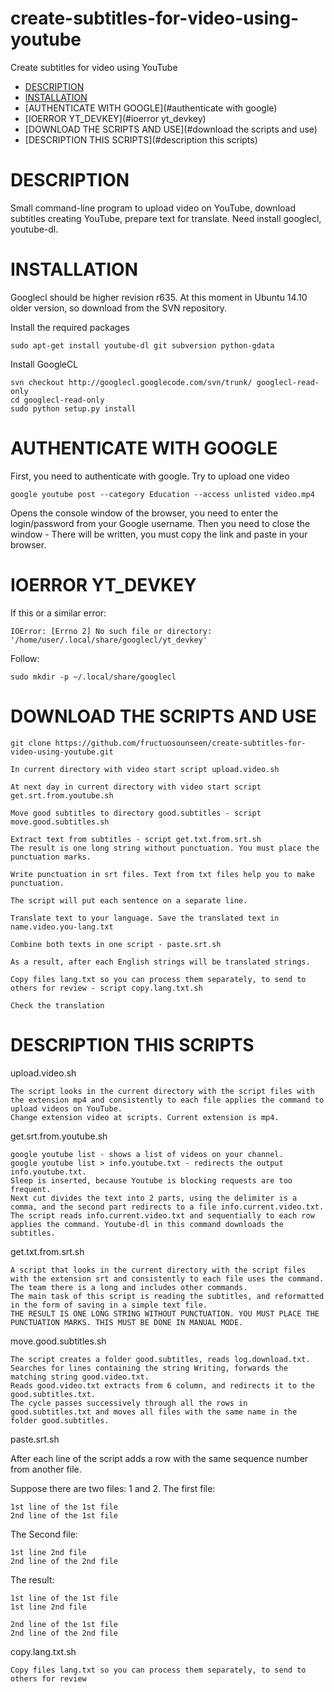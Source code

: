 # create-subtitles-for-video-using-youtube
Create subtitles for video using YouTube

- [DESCRIPTION](#description)
- [INSTALLATION](#installation)
- [AUTHENTICATE WITH GOOGLE](#authenticate with google)
- [IOERROR YT_DEVKEY](#ioerror yt_devkey)
- [DOWNLOAD THE SCRIPTS AND USE](#download the scripts and use)
- [DESCRIPTION THIS SCRIPTS](#description this scripts)

# DESCRIPTION

Small command-line program to upload video on YouTube, download subtitles creating YouTube, prepare text for translate.
Need install googlecl, youtube-dl.

# INSTALLATION

Googlecl should be higher revision r635.
At this moment in Ubuntu 14.10 older version, so download from the SVN repository.

Install the required packages

    sudo apt-get install youtube-dl git subversion python-gdata

Install GoogleCL

    svn checkout http://googlecl.googlecode.com/svn/trunk/ googlecl-read-only
    cd googlecl-read-only
    sudo python setup.py install

# AUTHENTICATE WITH GOOGLE

First, you need to authenticate with google. Try to upload one video

    google youtube post --category Education --access unlisted video.mp4

Opens the console window of the browser, you need to enter the login/password from your Google username.
Then you need to close the window - There will be written, you must copy the link and paste in your browser.

# IOERROR YT_DEVKEY

 If this or a similar error:

    IOError: [Errno 2] No such file or directory: '/home/user/.local/share/googlecl/yt_devkey'

Follow:

    sudo mkdir -p ~/.local/share/googlecl

# DOWNLOAD THE SCRIPTS AND USE
    git clone https://github.com/fructuosounseen/create-subtitles-for-video-using-youtube.git

    In current directory with video start script upload.video.sh

    At next day in current directory with video start script get.srt.from.youtube.sh

    Move good subtitles to directory good.subtitles - script move.good.subtitles.sh

    Extract text from subtitles - script get.txt.from.srt.sh
    The result is one long string without punctuation. You must place the punctuation marks.

    Write punctuation in srt files. Text from txt files help you to make punctuation.

    The script will put each sentence on a separate line.

    Translate text to your language. Save the translated text in name.video.you-lang.txt
    
    Combine both texts in one script - paste.srt.sh

    As a result, after each English strings will be translated strings.
    
    Copy files lang.txt so you can process them separately, to send to others for review - script copy.lang.txt.sh 
    
    Check the translation

# DESCRIPTION THIS SCRIPTS

upload.video.sh

    The script looks in the current directory with the script files with the extension mp4 and consistently to each file applies the command to upload videos on YouTube.
    Change extension video at scripts. Current extension is mp4.

get.srt.from.youtube.sh

    google youtube list - shows a list of videos on your channel.
    google youtube list > info.youtube.txt - redirects the output info.youtube.txt.
    Sleep is inserted, because Youtube is blocking requests are too frequent.
    Next cut divides the text into 2 parts, using the delimiter is a comma, and the second part redirects to a file info.current.video.txt.
    The script reads info.current.video.txt and sequentially to each row applies the command. Youtube-dl in this command downloads the subtitles.

get.txt.from.srt.sh

    A script that looks in the current directory with the script files with the extension srt and consistently to each file uses the command. 
    The team there is a long and includes other commands.
    The main task of this script is reading the subtitles, and reformatted in the form of saving in a simple text file.
    THE RESULT IS ONE LONG STRING WITHOUT PUNCTUATION. YOU MUST PLACE THE PUNCTUATION MARKS. THIS MUST BE DONE IN MANUAL MODE.

move.good.subtitles.sh

    The script creates a folder good.subtitles, reads log.download.txt.
    Searches for lines containing the string Writing, forwards the matching string good.video.txt.
    Reads good.video.txt extracts from 6 column, and redirects it to the good.subtitles.txt.
    The cycle passes successively through all the rows in good.subtitles.txt and moves all files with the same name in the folder good.subtitles.

paste.srt.sh

After each line of the script adds a row with the same sequence number from another file.

Suppose there are two files: 1 and 2.
The first file:

    1st line of the 1st file
    2nd line of the 1st file

The Second file:

    1st line 2nd file
    2nd line of the 2nd file

The result:

    1st line of the 1st file
    1st line 2nd file

    2nd line of the 1st file
    2nd line of the 2nd file

copy.lang.txt.sh

    Copy files lang.txt so you can process them separately, to send to others for review
